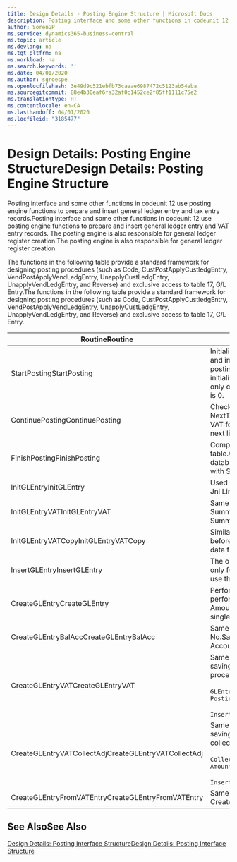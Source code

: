```yaml
---
title: Design Details - Posting Engine Structure | Microsoft Docs
description: Posting interface and some other functions in codeunit 12 use posting engine functions to prepare and insert general ledger entry and tax entry records. The posting engine is also responsible for general ledger register creation.
author: SorenGP
ms.service: dynamics365-business-central
ms.topic: article
ms.devlang: na
ms.tgt_pltfrm: na
ms.workload: na
ms.search.keywords: ''
ms.date: 04/01/2020
ms.author: sgroespe
ms.openlocfilehash: 3e49d9c521ebfb73caeae6987472c5123ab54eba
ms.sourcegitcommit: 88e4b30eaf6fa32af0c1452ce2f85ff1111c75e2
ms.translationtype: HT
ms.contentlocale: en-CA
ms.lasthandoff: 04/01/2020
ms.locfileid: "3185477"
---
```

# <a name="design-details-posting-engine-structure"></a><span data-ttu-id="948d3-104">Design Details: Posting Engine Structure</span><span class="sxs-lookup"><span data-stu-id="948d3-104">Design Details: Posting Engine Structure</span></span>
<span data-ttu-id="948d3-105">Posting interface and some other functions in codeunit 12 use posting engine functions to prepare and insert general ledger entry and tax entry records.</span><span class="sxs-lookup"><span data-stu-id="948d3-105">Posting interface and some other functions in codeunit 12 use posting engine functions to prepare and insert general ledger entry and VAT entry records.</span></span> <span data-ttu-id="948d3-106">The posting engine is also responsible for general ledger register creation.</span><span class="sxs-lookup"><span data-stu-id="948d3-106">The posting engine is also responsible for general ledger register creation.</span></span>  
  
 <span data-ttu-id="948d3-107">The functions in the following table provide a standard framework for designing posting procedures (such as Code, CustPostApplyCustledgEntry, VendPostApplyVendLedgEntry, UnapplyCustLedgEntry, UnapplyVendLedgEntry, and Reverse) and exclusive access to table 17, G/L Entry.</span><span class="sxs-lookup"><span data-stu-id="948d3-107">The functions in the following table provide a standard framework for designing posting procedures (such as Code, CustPostApplyCustledgEntry, VendPostApplyVendLedgEntry, UnapplyCustLedgEntry, UnapplyVendLedgEntry, and Reverse) and exclusive access to table 17, G/L Entry.</span></span>  
  
|<span data-ttu-id="948d3-108">Routine</span><span class="sxs-lookup"><span data-stu-id="948d3-108">Routine</span></span>|<span data-ttu-id="948d3-109">Description</span><span class="sxs-lookup"><span data-stu-id="948d3-109">Description</span></span>|  
|-------------|---------------------------------------|  
|<span data-ttu-id="948d3-110">StartPosting</span><span class="sxs-lookup"><span data-stu-id="948d3-110">StartPosting</span></span>|<span data-ttu-id="948d3-111">Initializes posting buffer TempGLEntryBuf, locks G/L Entry and Tax Entry tables, and initializes Accounting Period, G/L Register, and Exchange Rate.</span><span class="sxs-lookup"><span data-stu-id="948d3-111">Initializes posting buffer TempGLEntryBuf, locks G/L Entry and VAT Entry tables, and initializes Accounting Period, G/L Register, and Exchange Rate.</span></span> <span data-ttu-id="948d3-112">Should be called only once, then NextEntryNo is 0.</span><span class="sxs-lookup"><span data-stu-id="948d3-112">Should be called only once, then NextEntryNo is 0.</span></span>|  
|<span data-ttu-id="948d3-113">ContinuePosting</span><span class="sxs-lookup"><span data-stu-id="948d3-113">ContinuePosting</span></span>|<span data-ttu-id="948d3-114">Checks and posts unrealized tax for previous transaction increment NextTransactionNo and prepares post of next line.</span><span class="sxs-lookup"><span data-stu-id="948d3-114">Checks and posts unrealized VAT for previous transaction increment NextTransactionNo and prepares post of next line.</span></span>|  
|<span data-ttu-id="948d3-115">FinishPosting</span><span class="sxs-lookup"><span data-stu-id="948d3-115">FinishPosting</span></span>|<span data-ttu-id="948d3-116">Completes posting by inserting G/L entries from temporary buffer into database table.</span><span class="sxs-lookup"><span data-stu-id="948d3-116">Completes posting by inserting G/L entries from temporary buffer into database table.</span></span> <span data-ttu-id="948d3-117">Always used together with StartPosting.</span><span class="sxs-lookup"><span data-stu-id="948d3-117">Always used together with StartPosting.</span></span> <span data-ttu-id="948d3-118">Checks for inconsistencies.</span><span class="sxs-lookup"><span data-stu-id="948d3-118">Checks for inconsistencies.</span></span>|  
|<span data-ttu-id="948d3-119">InitGLEntry</span><span class="sxs-lookup"><span data-stu-id="948d3-119">InitGLEntry</span></span>|<span data-ttu-id="948d3-120">Used to initialize new G/L entry for Gen.</span><span class="sxs-lookup"><span data-stu-id="948d3-120">Used to initialize new G/L entry for Gen.</span></span> <span data-ttu-id="948d3-121">Jnl Line.</span><span class="sxs-lookup"><span data-stu-id="948d3-121">Jnl Line.</span></span> <span data-ttu-id="948d3-122">Returns GLEntry as parameter.</span><span class="sxs-lookup"><span data-stu-id="948d3-122">Returns GLEntry as parameter.</span></span>|  
|<span data-ttu-id="948d3-123">InitGLEntryVAT</span><span class="sxs-lookup"><span data-stu-id="948d3-123">InitGLEntryVAT</span></span>|<span data-ttu-id="948d3-124">Same as InitGLEntry, but also assigns Bal. Account No. and SummarizeVAT.</span><span class="sxs-lookup"><span data-stu-id="948d3-124">Same as InitGLEntry, but also assigns Bal. Account No. and SummarizeVAT.</span></span>|  
|<span data-ttu-id="948d3-125">InitGLEntryVATCopy</span><span class="sxs-lookup"><span data-stu-id="948d3-125">InitGLEntryVATCopy</span></span>|<span data-ttu-id="948d3-126">Similar to InitGLEntryTax, but also copies posting groups data from Tax Entry before SummarizeTax.</span><span class="sxs-lookup"><span data-stu-id="948d3-126">Similar to InitGLEntryVAT, but also copies posting groups data from VAT Entry before SummarizeVAT.</span></span>|  
|<span data-ttu-id="948d3-127">InsertGLEntry</span><span class="sxs-lookup"><span data-stu-id="948d3-127">InsertGLEntry</span></span>|<span data-ttu-id="948d3-128">The only function that inserts G/L entry into global TempGLEntryBuf table.</span><span class="sxs-lookup"><span data-stu-id="948d3-128">The only function that inserts G/L entry into global TempGLEntryBuf table.</span></span> <span data-ttu-id="948d3-129">Always use this function for insert.</span><span class="sxs-lookup"><span data-stu-id="948d3-129">Always use this function for insert.</span></span>|  
|<span data-ttu-id="948d3-130">CreateGLEntry</span><span class="sxs-lookup"><span data-stu-id="948d3-130">CreateGLEntry</span></span>|<span data-ttu-id="948d3-131">Performs an InitGLEntry, assigns Additional Currency Amount, and then performs InsertGLEntry.</span><span class="sxs-lookup"><span data-stu-id="948d3-131">Performs an InitGLEntry, assigns Additional Currency Amount, and then performs InsertGLEntry.</span></span> <span data-ttu-id="948d3-132">Replaces several lines of code with a single function call.</span><span class="sxs-lookup"><span data-stu-id="948d3-132">Replaces several lines of code with a single function call.</span></span>|  
|<span data-ttu-id="948d3-133">CreateGLEntryBalAcc</span><span class="sxs-lookup"><span data-stu-id="948d3-133">CreateGLEntryBalAcc</span></span>|<span data-ttu-id="948d3-134">Same as CreateGLEntry, but also assigns Bal. Account Type and Bal. Account No.</span><span class="sxs-lookup"><span data-stu-id="948d3-134">Same as CreateGLEntry, but also assigns Bal. Account Type and Bal. Account No.</span></span>|  
|<span data-ttu-id="948d3-135">CreateGLEntryVAT</span><span class="sxs-lookup"><span data-stu-id="948d3-135">CreateGLEntryVAT</span></span>|<span data-ttu-id="948d3-136">Same as CreateGLEntry, but with additional processing for posting groups and saving to temporary Tax buffer:</span><span class="sxs-lookup"><span data-stu-id="948d3-136">Same as CreateGLEntry, but with additional processing for posting groups and saving to temporary VAT buffer:</span></span><br /><br /> `GLEntry.CopyPostingGroupsFromDtldCVBuf(DtldCVLedgEntryBuf,GenJnlLine."Gen. Posting Type");`<br /><br /> `InsertVATEntriesFromTemp(DtldCVLedgEntryBuf,GLEntry);`|  
|<span data-ttu-id="948d3-137">CreateGLEntryVATCollectAdj</span><span class="sxs-lookup"><span data-stu-id="948d3-137">CreateGLEntryVATCollectAdj</span></span>|<span data-ttu-id="948d3-138">Same as CreateGLEntry, but with additional collection of adjustments and saving to temporary Tax buffer:</span><span class="sxs-lookup"><span data-stu-id="948d3-138">Same as CreateGLEntry, but with additional collection of adjustments and saving to temporary VAT buffer:</span></span><br /><br /> `CollectAdjustment(AdjAmount,GLEntry.Amount,GLEntry."Additional-Currency Amount",OriginalDateSet);`<br /><br /> `InsertVATEntriesFromTemp(DtldCVLedgEntryBuf,GLEntry);`|  
|<span data-ttu-id="948d3-139">CreateGLEntryFromVATEntry</span><span class="sxs-lookup"><span data-stu-id="948d3-139">CreateGLEntryFromVATEntry</span></span>|<span data-ttu-id="948d3-140">Same as CreateGLEntry, but also copies posting groups from Tax entry.</span><span class="sxs-lookup"><span data-stu-id="948d3-140">Same as CreateGLEntry, but also copies posting groups from VAT entry.</span></span>|  
  
## <a name="see-also"></a><span data-ttu-id="948d3-141">See Also</span><span class="sxs-lookup"><span data-stu-id="948d3-141">See Also</span></span>  
 [<span data-ttu-id="948d3-142">Design Details: Posting Interface Structure</span><span class="sxs-lookup"><span data-stu-id="948d3-142">Design Details: Posting Interface Structure</span></span>](design-details-posting-interface-structure.md)